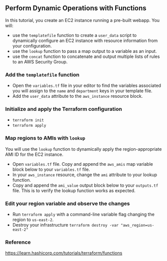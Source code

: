 ## Perform Dynamic Operations with Functions
In this tutorial, you create an EC2 instance running a pre-built webapp. You will:
* use the `templatefile` function to create a `user_data` script to dynamically configure an EC2 instance with resource information from your configuration.
* use the `lookup` function to pass a map output to a variable as an input.
* use the `concat` function to concatenate and output multiple lists of rules to an AWS Security Group.

### Add the `templatefile` function
- Open the `variables.tf` file in your editor to find the variables associated you will assign to the `name` and `department` keys in your template file.
- Add the `user_data` attribute to the `aws_instance` resource block.

### Initialize and apply the Terraform configuration
- `terraform init`
- `terraform apply`

### Map regions to AMIs with `lookup`
You will use the `lookup` function to dynamically apply the region-appropriate AMI ID for the EC2 instance.
- Open `variables.tf` file. Copy and append the `aws_amis` map variable block below to your `variables.tf` file.
- In your `aws_instance` resource, change the `ami` attribute to your lookup function.
- Copy and append the `ami_value` output block below to your `outputs.tf` file. This is to verify the lookup function works as expected.

### Edit your region variable and observe the changes
- Run `terraform apply` with a command-line variable flag changing the region to `us-east-2`.
- Destroy your infrastructure `terraform destroy -var "aws_region=us-east-2"`

### Reference
https://learn.hashicorp.com/tutorials/terraform/functions